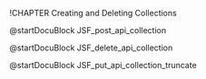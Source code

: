 !CHAPTER Creating and Deleting Collections


<!-- js/actions/api-collection.js -->
@startDocuBlock JSF_post_api_collection

<!-- js/actions/api-collection.js -->
@startDocuBlock JSF_delete_api_collection

<!-- js/actions/api-collection.js -->
@startDocuBlock JSF_put_api_collection_truncate
